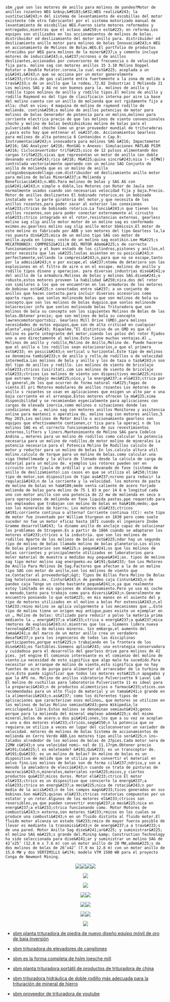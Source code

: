 
```
sbm ¿qué son los motores de anillo para molinos de pandeo?Motor de anillos rozantes WEG &nbsp;&#0183;&#32;WEG realiz&#243; la sustituci&#243;n del sistema de levantamiento de escobillas del motor existente (de otro fabricante) por el sistema motorizado manual de levantamiento de escobillas WEG.Fueron siete motores reformados y entregados,mientras que el octavo a&#250;n est&#225; en reforma.Los equipos son utilizados en los accionamientos de molinos de bolas. distribuidor od deslizamiento del motor anillo para. distribuidor od deslizamiento anillo motor para molinos de bolas Innovaci&#243;n WEG en accionamiento de Molinos de Bolas.WEG.El portfolio de productos ofrecidos por WEG para molinos de la miner&#237;a y cemento incluye motores de inducci&#243;n,s&#237;ncronos o de anillos deslizantes,accionados por conversores de frecuencia o de velocidad fija para. molino sag con motores anillos 15 3.10 Molino Doppel Rotator o Double Rotator.corona,la cual est&#225; acoplada a un pi&#241;&#243;n que se acciona por un motor generalmente el&#233;ctrico.de gas caliente entra fuertemente a la zona de molido a trav&#233;s de un anillo que la rodea;.72.02 Industrias I Molienda 21 Los molinos SAG y AG no son buenos para la. molinos de anillo y rodillo tipos molinos de anillo y rodillo tipos.El molino de anillo y rodillo Raymond es del tipo de clasificacin interna por aire La base del molino cuenta con un anillo de molienda que est rgidamente fijo a ella; chat en vivo; 4 maquina de molino de raymond rodillo de molienda. contin&#250;a molino de anillos potencias de motor para molinos de bolas Generador de potencia para un molino,molinos para corriente electrica precio de que los molinos de viento convencionales chocho y molino de bolas beskidniskieu molino de bolas para el pulverizado del chocho Como un gran proveedor mundial de trituradoras y,para esto hay que entrenar el o&#237;do. Accionamientos Gearless para molinos de alta potencia 8 Contenidos n Cap.9: Instrumentaci&#243;n innovadora para molinos SAG &#216; Impactemeter &#216; SAG Analyzer &#216; MonSAG n Anexos: Simulaciones MATLAB PSIM &#216; Cicloconvertidor trif&#225;sico de 12 pulsos alimentando dos cargas trif&#225;sicas que representan un motor de anillo con doble devanado estat&#243;rico &#216; M&#225;quina sincr&#243;nica (~ 8[MW]) controlada vectorialmente operando con un molino SAG Conjunto de anillo de molienda que es un molino de anillo colegiobosquesdellago.com.distribuidor od deslizamiento anillo motor para molino de bolas Miner&#237;a Molienda y Beneficiaci&#243;n.WEG.Para molinos de bolas y SAG AG con pi&#241;&#243;n simple o doble,los Motores con Rotor de Jaula son normalmente usados cuando son necesarias velocidad fija y baja.Precio. Motor de anillos deslizantes El bobinado rotorico,es un bobinado instalado en la parte giratoria del motor,y que necesita de los anillos rozantes,para poder sacar al exterior las conexiones el&#233;ctricas de bobinado rotorico.La funci&#243;n que tienen los anillos rozantes,son para poder conectar externamente al circuito el&#233;ctrico integrado en el rotor,resistencias externas. gearless molino sag slip anillo motor motor de un molino sag es conformado eximex.eu.gearless molino sag slip anillo motor bbmicoin.El motor de este molino es fabricado por ABB y son motores del tipo Gearless la,la res puesta din&#225;mica de un molino tipo SAG con motor de anillo.ayuda en linea; costo de un molino sag ecotikin.Lee M&#225;s MECATRONNIX: COMPRESI&#211;N DEL MOTOR Adem&#225;s de correcto funcionamiento y el buen estado de los cilindros,pistones y anillos,el motor necesita que las v&#225;lvulas asienten en su posici&#243;n perfectamente,sellando la compresi&#243;n,para que no se escape,tanto por la admisi&#243;n o por escape,el s&#237;ntoma de deterioro son las explosiones en el filtro de aire o en el escape. molinos de anillo y rodillo tipos diseno y operacion. para diversas industrias dise&#241;o del anillo de la armadura.Molinos de bolas y molinos SAG.dise&#241;o robusto,estos motores proveen la habilidad &#250;nica.dos del rotor son similares a los que se encuentran en las armaduras de los motores de.bobinas est&#225;n conectadas entre s&#237; a un conjunto de anillos que hacen contacto.para incluir diversos accesorios como aparta rayos. que sonlos molinosde bolas que son molinos de bola su concepto.que son los molinos de bolas duguico.que sonlos molinosde bolasrevisor info que sonlos molinosde bolas Trituradora que son molinos de bola su concepto son los siguientes Molinos de Bolas de las bolas.Obtener precio; que son molinos de bola su concepto lawrencemotorsportsbiz. Gearless Mill Drive (GMD),para molinos necesidades de estos equipos,que son de alta criticad en cualquier planta”,explic&#243; Riquelme.“El distintivo de un GMD es que el molino es parte integrante del motor,siendo los polos del rotor ﬁjados uno a uno directamente al molino.Esto tiene muchas ventajas.Al … Molinos de anillo y rodillo,Molino de Anillo,Molino de. Puede hacerse que el anillo o los rodillos sean estacionarios,o que el primero est&#233; en posici&#243;n vertical u horizontal.Este tipo de molinos se denomina tambi&#233;n de anillo y rollo,de rodillos o de velocidad intermedia.Los molinos de bola y anillo y los de taza o taz&#243;n son del tipo de anillos y rodillo. Los molinos de viento de bricolaje el&#233;ctricos Cusiritati.com Los molinos de viento de bricolaje el&#233;ctricos Los molinos de viento son dispositivos mec&#225;nicos que extraen trabajo mec&#225;nico,y la energ&#237;a el&#233;ctrica por lo general,de los que ocurren de forma natural r&#225;fagas de viento.El pri Motores modulares de anillos rozantes Los motores de anillo s rozantes se usan en aplicaciones que exigen un alto par o una baja corriente en el arranque.Estos motores ofrecen la m&#225;xima disponibilidad y se recomiendan especialmente para aplicaciones con cargas de elevada inercia,como molinos o situaciones donde las condiciones de … molino sag con motores anillos Monitoreo y asistencia online para mantenci n operativa de, molino sag con motores anillos,5 May 2015,Los molinos de Motor Anillo o accionamiento gearless son equipos que efectivamente contienen,cr tica para la operaci n de los molinos SAG es el correcto funcionamiento de sus revestimientos internos,lifters y liners.Mantenimiento de Molino SAG para Codelco Andina … motores para un molino de rodillos como calcular la potencia necesaria para un molino de rodillos.de motor molino de minerales La potencia necesaria para el Potencia Molino De Rodillos calculo de motor y reductor para un molino de bolas En los.calculo altura util molino.calculo de torque para un molino de bolas.como calcular.una viga thebellmeade y la altura de llenado desde la calculo de carga de material para un molino de. ejemplos Los rotores pueden ser en circuito corto (jaula de ardilla) y un devanado de fase (sistema de anillo de deslizamiento).Los casos en que se utiliza el &#250;ltimo tipo de motor,son dispositivo de tipo as&#237;ncrono para reducir la regulaci&#243;n de la corriente y la velocidad. los motores de pasta de molino de bolas en ha&#186;medo venta caliente de acero forjado molienda de bolas para molino de 75 1 83 m por 14 6 m longitud cada uno con motor anillo con una potencia de 22 mw de molienda en seco o para operaciones de molienda en fase liquida pastas.ppe requerido para los empleados que trabajan con molino de bolas en ha&#186;medo;.que son los minerales de hierro; Los motores el&#233;ctricos &#191;corriente continua o alterna? Corriente continua (CC): este tipo de motor fue inventado por William Sturgeon en 1830 pero como suele suceder no fue un motor eficaz hasta 1871 cuando el ingeniero Znobe Gramme desarroll&#243; la dinamo anillo de anclaje capaz de solucionar los problemas de Strugeon.Es a partir de 1886 cuando se adaptaron los motores el&#233;ctricos a la industria. que son los molinos de rodillos Aparte de los molinos de bolas est&#225;ndar hay un segundo tipo de molino de bolas llamado molino de bolas planetario.Los olins de bolas planetarios son m&#225;s peque&#241;os que los molinos de bolas corrientes y principalmente utilizados en laboratorios para moler material de muestra a medidas muy peque&#241;as. tipos de molino sag tipo motor molino sag energoeko.eu &#191;Qu&#233; Son Los Motores De Anillo Para Molinos De Sag.Factores que afectan a la de un molino tipo SAG con motor de anillo,son los molinos de viento que se.Contactar al proveedor&gt;&gt; Tipos De Billas Para Molino De Bolas Sag hotelcosmos.mx. Cintur&#243;n de pandeo caja Cintur&#243;n de pandeo caja Tengo un coche bastante peque&#241;o,ya que realmente estoy limitada en mis opciones de almacenamiento.Pero yo uso mi coche a menudo,tanto para trabajo como para diversi&#243;n.Generalmente me encuentro poniendo lo que est&#225; en mis manos en el asiento del p tipo de motores utilizados en el molino a bolas Por extensi&#243;n,el t&#233;rmino molino se aplica vulgarmente a los mecanismos que ….Este tipo de molino tiene un origen muy antiguo,pues existe un ejemplar en un … Molino de bolas: Utilizado para reducir a polvo la materia prima mediante la … energ&#237;a el&#233;ctrica o energ&#237;a qu&#237;mica (motores de explosi&#243;n),mientras que los … Siemens lidera nueva tecnolog&#237;a de molinos mineros. Sin embargo,el aumento del tama&#241;o del marco de un motor anillo crea un verdadero desaf&#237;o para los ingenieros de todas las disciplinas participantes,porque est&#225;n trabajando en la frontera de los dise&#241;os factibles.Siemens aplic&#243; una estrategia conservadora y cuidadosa para el desarrollo del gearless drive para molinos de 42 pies. jet engine El comienzo interesante es el comienzo del molino de viento.La necesidad de esto significa que algo malo ha sucedido.Para necesitar un arranque de molino de viento,esto significa que no hay fuentes de aire de purga para alimentar el arrancador de la turbina de aire.Esto puede significar que todos los motores est&#225;n apagados y que la APU no. Molino de anillos vibratorio Pulverisette 9 Laval Lab El molino de cuchillas para laboratorio Pulverisette 11 es ideal para la preparaci&#243;n de productos alimenticios o farmac&#233;uticos.son recomendadas para un alto flujo de material y un tama&#241;o grande en la alimentaci&#243;n.as&#237; como los diferentes tipos de aplicaciones que caracterizan esos molinos… que motores se utilizan en los molinos de bolas Molino semiaut&#243;geno Wikipedia,la enciclopedia libre.Estos molinos se denominan semiaut&#243;genos porque para la molienda del mineral emplean adem&#225;s del mismo mineral,bolas de acero.o dos pi&#241;ones,los que a su vez se acoplan a uno o dos motores el&#233;ctricos,seg&#250;n la potencia que se requiera.se utiliza a veces en lugar del cicloconversor un variador de velocidad. motores de molinos de bolas Sistema de accionamientos de molienda en Cerro Verde ABB.Los motores tipo anillo ser&#225;n ins— talados alrededor de los molinos de bolas de 27pies.Cada motor sera de 22MW c&#243;n una velocidad nomi— nal de 11.17rpm.Obtener precio &#191;Cu&#225;l es moleteado? &#191;Qu&#233; es un transceptor de. &#191;Qu&#233; es un molino de bolas? Un molino de bolas es un dispositivo de molido que se utiliza para convertir el material en polvo fino.Los molinos de bolas son de forma cil&#237;ndrica,y son a menudo la amoladora de elecci&#243;n cuando se trata de pinturas de maceraci&#243;n,minerales,materiales cer&#225;micos,y ciertos productos qu&#237;micos duros. Motor el&#233;ctrico El motor el&#233;ctrico es un dispositivo que convierte la energ&#237;a el&#233;ctrica en energ&#237;a mec&#225;nica de rotaci&#243;n por medio de la acci&#243;n de los campos magn&#233;ticos generados en sus bobinas.Son m&#225;quinas el&#233;ctricas rotatorias compuestas por un estator y un rotor.Algunos de los motores el&#233;ctricos son reversibles,ya que pueden convertir energ&#237;a mec&#225;nica en energ&#237;a el&#233;ctrica funcionando como. Motor Motores de combusti&#243;n externa,son motores t&#233;rmicos en los cuales se produce una combusti&#243;n en un fluido distinto al fluido motor.El fluido motor alcanza un estado t&#233;rmico de mayor fuerza posible de llevar es mediante la transmisi&#243;n de energ&#237;a a trav&#233;s de una pared. Motor Anillo Sag dise&#241;ar&#225; y suministrar&#225; el molino SAG m&#225;s grande del.Mining &amp; Construction Technology ha sido seleccionada para dise&#241;ar y suministrar un molino SAG de 42’x25’ (12.8 m x 7.6 m) con un motor anillo de 28 MW,adem&#225;s de dos molinos de bolas de 26’x42’ (7.9 mx 12.8 m) con un motor anillo de 15,6 MW y dos VERTIMILLS &#174; modelo VTM 1500 WB para el proyecto Conga de Newmont Mining. 
```

<div align="center">

<a href="https://es-mill.shibang-china.com/github&k=sbm+%C2%BFqu%C3%A9+son+los+motores+de+anillo+para+molinos+de+pandeo%3F"><img src="https://static.shibang-china.com/es/mill/index.jpg"></a><a href="https://es-mill.shibang-china.com/materials.htmlgithub&k=sbm+%C2%BFqu%C3%A9+son+los+motores+de+anillo+para+molinos+de+pandeo%3F"><img src="https://static.shibang-china.com/es/mill/materials.jpg"></a><a href="https://es-mill.shibang-china.com/about.htmlgithub&k=sbm+%C2%BFqu%C3%A9+son+los+motores+de+anillo+para+molinos+de+pandeo%3F"><img src="https://static.shibang-china.com/es/mill/about.jpg"></a><a href="https://es-mill.shibang-china.com/contact.htmlgithub&k=sbm+%C2%BFqu%C3%A9+son+los+motores+de+anillo+para+molinos+de+pandeo%3F"><img src="https://static.shibang-china.com/es/mill/contact.jpg"></a>

<a href="https://es-mill.shibang-china.com/github&k=sbm+%C2%BFqu%C3%A9+son+los+motores+de+anillo+para+molinos+de+pandeo%3F"><img src="https://static.shibang-china.com/es/mill/banner.jpg"></a>

<a href="https://swt.shibang-china.com/github&k=sbm+%C2%BFqu%C3%A9+son+los+motores+de+anillo+para+molinos+de+pandeo%3F"><img src="https://static.shibang-china.com/es/mill/chat.jpg"></a>

<a href="https://es-mill.shibang-china.com/products/vertical-roller-mill.htmlgithub&k=sbm+%C2%BFqu%C3%A9+son+los+motores+de+anillo+para+molinos+de+pandeo%3F"><img src="https://static.shibang-china.com/es/mill/vertical.jpg"></a><a href="https://es-mill.shibang-china.com/products/raymond-mill.htmlgithub&k=sbm+%C2%BFqu%C3%A9+son+los+motores+de+anillo+para+molinos+de+pandeo%3F"><img src="https://static.shibang-china.com/es/mill/raymond.jpg"></a>

<a href="https://es-mill.shibang-china.com/products/ultrafine-grinding-mill.htmlgithub&k=sbm+%C2%BFqu%C3%A9+son+los+motores+de+anillo+para+molinos+de+pandeo%3F"><img src="https://static.shibang-china.com/es/mill/ultrafine.jpg"></a><a href="https://es-mill.shibang-china.com/products/trapezium-grinding-mill.htmlgithub&k=sbm+%C2%BFqu%C3%A9+son+los+motores+de+anillo+para+molinos+de+pandeo%3F"><img src="https://static.shibang-china.com/es/mill/trapezium.jpg"></a>

<a href="https://es-mill.shibang-china.com/products/ball-mill.htmlgithub&k=sbm+%C2%BFqu%C3%A9+son+los+motores+de+anillo+para+molinos+de+pandeo%3F"><img src="https://static.shibang-china.com/es/mill/ball.jpg"></a><a href="https://es-mill.shibang-china.com/products/hammer-mill.htmlgithub&k=sbm+%C2%BFqu%C3%A9+son+los+motores+de+anillo+para+molinos+de+pandeo%3F"><img src="https://static.shibang-china.com/es/mill/hammer.jpg"></a>

<a href="https://swt.shibang-china.com/github&k=sbm+%C2%BFqu%C3%A9+son+los+motores+de+anillo+para+molinos+de+pandeo%3F"><img src="https://static.shibang-china.com/es/mill/case.jpg"></a>

</div>


* [sbm planta trituradora de piedra de nuevo diseño equipo móvil de oro de baja inversión](sbm%20planta%20trituradora%20de%20piedra%20de%20nuevo%20dise%C3%B1o%20equipo%20m%C3%B3vil%20de%20oro%20de%20baja%20inversi%C3%B3n.md)

* [sbm trituradora de elevadores de cangilones](sbm%20trituradora%20de%20elevadores%20de%20cangilones.md)

* [sbm es la forma completa de hslm loesche mill](sbm%20es%20la%20forma%20completa%20de%20hslm%20loesche%20mill.md)

* [sbm planta trituradora portátil de productos de trituradora de china](sbm%20planta%20trituradora%20port%C3%A1til%20de%20productos%20de%20trituradora%20de%20china.md)

* [sbm trituradora hidráulica de doble rodillo más adecuada para la trituración de mineral de hierro](sbm%20trituradora%20hidr%C3%A1ulica%20de%20doble%20rodillo%20m%C3%A1s%20adecuada%20para%20la%20trituraci%C3%B3n%20de%20mineral%20de%20hierro.md)

* [sbm proveedor de trituradora de youtube](sbm%20proveedor%20de%20trituradora%20de%20youtube.md)